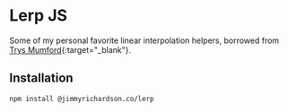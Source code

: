 # Lerp JS

Some of my personal favorite linear interpolation helpers, borrowed from [Trys Mumford](https://www.trysmudford.com/blog/linear-interpolation-functions/){:target="_blank"}.

## Installation

```
npm install @jimmyrichardson.co/lerp
```